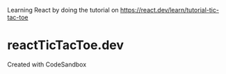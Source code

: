 Learning React by doing the tutorial on https://react.dev/learn/tutorial-tic-tac-toe


# reactTicTacToe.dev
Created with CodeSandbox
